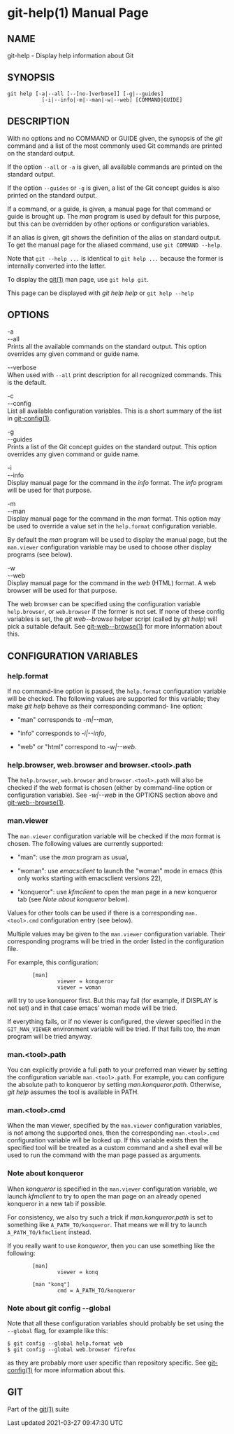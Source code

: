 git-help(1) Manual Page
=======================

NAME
----

git-help - Display help information about Git

SYNOPSIS
--------

    git help [-a|--all [--[no-]verbose]] [-g|--guides]
               [-i|--info|-m|--man|-w|--web] [COMMAND|GUIDE]

DESCRIPTION
-----------

With no options and no COMMAND or GUIDE given, the synopsis of the *git* command and a list of the most commonly used Git commands are printed on the standard output.

If the option `--all` or `-a` is given, all available commands are printed on the standard output.

If the option `--guides` or `-g` is given, a list of the Git concept guides is also printed on the standard output.

If a command, or a guide, is given, a manual page for that command or guide is brought up. The *man* program is used by default for this purpose, but this can be overridden by other options or configuration variables.

If an alias is given, git shows the definition of the alias on standard output. To get the manual page for the aliased command, use `git COMMAND --help`.

Note that `git --help ...` is identical to `git help ...` because the former is internally converted into the latter.

To display the [git(1)](git.html) man page, use `git help git`.

This page can be displayed with *git help help* or `git help --help`

OPTIONS
-------

-a  
--all  
Prints all the available commands on the standard output. This option overrides any given command or guide name.

--verbose  
When used with `--all` print description for all recognized commands. This is the default.

-c  
--config  
List all available configuration variables. This is a short summary of the list in [git-config(1)](git-config.html).

-g  
--guides  
Prints a list of the Git concept guides on the standard output. This option overrides any given command or guide name.

-i  
--info  
Display manual page for the command in the *info* format. The *info* program will be used for that purpose.

-m  
--man  
Display manual page for the command in the *man* format. This option may be used to override a value set in the `help.format` configuration variable.

By default the *man* program will be used to display the manual page, but the `man.viewer` configuration variable may be used to choose other display programs (see below).

-w  
--web  
Display manual page for the command in the *web* (HTML) format. A web browser will be used for that purpose.

The web browser can be specified using the configuration variable `help.browser`, or `web.browser` if the former is not set. If none of these config variables is set, the *git web--browse* helper script (called by *git help*) will pick a suitable default. See [git-web--browse(1)](git-web--browse.html) for more information about this.

CONFIGURATION VARIABLES
-----------------------

### help.format

If no command-line option is passed, the `help.format` configuration variable will be checked. The following values are supported for this variable; they make *git help* behave as their corresponding command- line option:

-   "man" corresponds to *-m|--man*,

-   "info" corresponds to *-i|--info*,

-   "web" or "html" correspond to *-w|--web*.

### help.browser, web.browser and browser.&lt;tool&gt;.path

The `help.browser`, `web.browser` and `browser.<tool>.path` will also be checked if the *web* format is chosen (either by command-line option or configuration variable). See *-w|--web* in the OPTIONS section above and [git-web--browse(1)](git-web--browse.html).

### man.viewer

The `man.viewer` configuration variable will be checked if the *man* format is chosen. The following values are currently supported:

-   "man": use the *man* program as usual,

-   "woman": use *emacsclient* to launch the "woman" mode in emacs (this only works starting with emacsclient versions 22),

-   "konqueror": use *kfmclient* to open the man page in a new konqueror tab (see *Note about konqueror* below).

Values for other tools can be used if there is a corresponding `man.<tool>.cmd` configuration entry (see below).

Multiple values may be given to the `man.viewer` configuration variable. Their corresponding programs will be tried in the order listed in the configuration file.

For example, this configuration:

            [man]
                    viewer = konqueror
                    viewer = woman

will try to use konqueror first. But this may fail (for example, if DISPLAY is not set) and in that case emacs' woman mode will be tried.

If everything fails, or if no viewer is configured, the viewer specified in the `GIT_MAN_VIEWER` environment variable will be tried. If that fails too, the *man* program will be tried anyway.

### man.&lt;tool&gt;.path

You can explicitly provide a full path to your preferred man viewer by setting the configuration variable `man.<tool>.path`. For example, you can configure the absolute path to konqueror by setting *man.konqueror.path*. Otherwise, *git help* assumes the tool is available in PATH.

### man.&lt;tool&gt;.cmd

When the man viewer, specified by the `man.viewer` configuration variables, is not among the supported ones, then the corresponding `man.<tool>.cmd` configuration variable will be looked up. If this variable exists then the specified tool will be treated as a custom command and a shell eval will be used to run the command with the man page passed as arguments.

### Note about konqueror

When *konqueror* is specified in the `man.viewer` configuration variable, we launch *kfmclient* to try to open the man page on an already opened konqueror in a new tab if possible.

For consistency, we also try such a trick if *man.konqueror.path* is set to something like `A_PATH_TO/konqueror`. That means we will try to launch `A_PATH_TO/kfmclient` instead.

If you really want to use *konqueror*, then you can use something like the following:

            [man]
                    viewer = konq

            [man "konq"]
                    cmd = A_PATH_TO/konqueror

### Note about git config --global

Note that all these configuration variables should probably be set using the `--global` flag, for example like this:

    $ git config --global help.format web
    $ git config --global web.browser firefox

as they are probably more user specific than repository specific. See [git-config(1)](git-config.html) for more information about this.

GIT
---

Part of the [git(1)](git.html) suite

Last updated 2021-03-27 09:47:30 UTC
